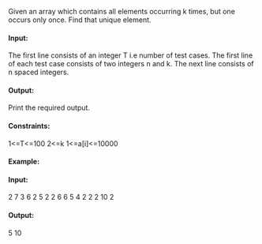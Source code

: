 Given an array which contains all elements occurring k times, but one occurs only once. Find that unique element.

#### Input:
The first line consists of an integer T i.e number of test cases. The first line of each test case consists of two integers n and k. The next line consists of n spaced integers. 

#### Output:
Print the required output.

#### Constraints: 
1<=T<=100
2<=k 1<=a[i]<=10000

#### Example:
#### Input:
2
7 3
6 2 5 2 2 6 6 
5 4
2 2 2 10 2

#### Output:
5
10

